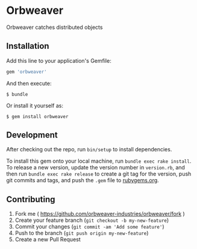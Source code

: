 # Orbweaver

Orbweaver catches distributed objects


## Installation

Add this line to your application's Gemfile:

```ruby
gem 'orbweaver'
```

And then execute:

    $ bundle

Or install it yourself as:

    $ gem install orbweaver

## Development

After checking out the repo, run `bin/setup` to install dependencies.

To install this gem onto your local machine, run `bundle exec rake install`. To release a new version, update the version number in `version.rb`, and then run `bundle exec rake release` to create a git tag for the version, push git commits and tags, and push the `.gem` file to [rubygems.org](https://rubygems.org).

## Contributing

1. Fork me ( https://github.com/orbweaver-industries/orbweaver/fork )
2. Create your feature branch (`git checkout -b my-new-feature`)
3. Commit your changes (`git commit -am 'Add some feature'`)
4. Push to the branch (`git push origin my-new-feature`)
5. Create a new Pull Request
